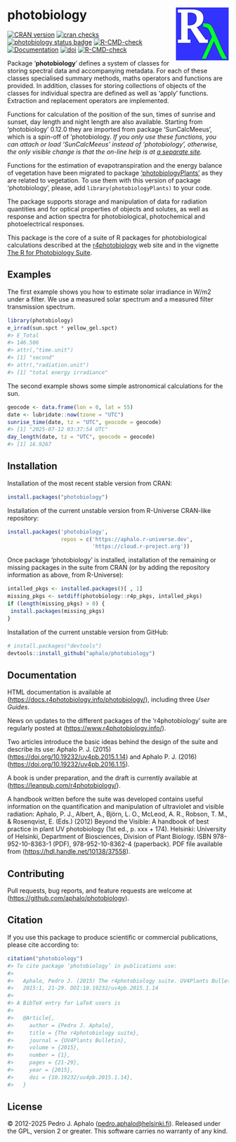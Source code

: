 
# photobiology <img src="man/figures/logo.png" align="right" width="120"/>

<!-- badges: start -->

[![CRAN
version](https://www.r-pkg.org/badges/version-last-release/photobiology)](https://cran.r-project.org/package=photobiology)
[![cran
checks](https://badges.cranchecks.info/worst/photobiology.svg)](https://cran.r-project.org/web/checks/check_results_photobiology.html)
[![photobiology status
badge](https://aphalo.r-universe.dev/badges/photobiology)](https://aphalo.r-universe.dev/photobiology)
[![R-CMD-check](https://github.com/aphalo/photobiology/workflows/R-CMD-check/badge.svg)](https://github.com/aphalo/photobiology/actions)
[![Documentation](https://img.shields.io/badge/documentation-photobiology-informational.svg)](https://docs.r4photobiology.info/photobiology/)
[![doi](https://img.shields.io/badge/doi-10.32614/CRAN.package.photobiology-blue.svg)](https://doi.org/10.32614/CRAN.package.photobiology)
[![R-CMD-check](https://github.com/aphalo/photobiology/actions/workflows/R-CMD-check.yaml/badge.svg)](https://github.com/aphalo/photobiology/actions/workflows/R-CMD-check.yaml)
<!-- badges: end -->

Package ‘**photobiology**’ defines a system of classes for storing
spectral data and accompanying metadata. For each of these classes
specialised summary methods, maths operators and functions are provided.
In addition, classes for storing collections of objects of the classes
for individual spectra are defined as well as ‘apply’ functions.
Extraction and replacement operators are implemented.

Functions for calculation of the position of the sun, times of sunrise
and sunset, day length and night length are also available. Starting
from ‘photobiology’ 0.12.0 they are imported from package
‘SunCalcMeeus’, which is a spin-off of ’photobiology. *If you only use
these functions, you can attach or load ‘SunCalcMeeus’ instead of
‘photobiology’, otherwise, the only visible change is that the on-line
help is at [a separate
site](https://docs.r4photobiology.info/SunCalcMeeus/).*

Functions for the estimation of evapotranspiration and the energy
balance of vegetation have been migrated to package
[‘photobiologyPlants’](https://docs.r4photobiology.info/photobiologyPlants/)
as they are related to vegetation. To use them with this version of
package ‘photobiology’, please, add `library(photobiologyPlants)` to
your code.

The package supports storage and manipulation of data for radiation
quantities and for optical properties of objects and solutes, as well as
response and action spectra for photobiological, photochemical and
photoelectrical responses.

This package is the core of a suite of R packages for photobiological
calculations described at the
[r4photobiology](https://www.r4photobiology.info) web site and in the
vignette [The R for Photobiology
Suite](https://docs.r4photobiology.info/photobiology/articles/userguide-0-r4p-introduction.html).

## Examples

The first example shows you how to estimate solar irradiance in W/m2
under a filter. We use a measured solar spectrum and a measured filter
transmission spectrum.

``` r
library(photobiology)
e_irrad(sun.spct * yellow_gel.spct)
#> E_Total 
#> 146.506 
#> attr(,"time.unit")
#> [1] "second"
#> attr(,"radiation.unit")
#> [1] "total energy irradiance"
```

The second example shows some simple astronomical calculations for the
sun.

``` r
geocode <- data.frame(lon = 0, lat = 55)
date <- lubridate::now(tzone = "UTC")
sunrise_time(date, tz = "UTC", geocode = geocode)
#> [1] "2025-07-12 03:37:54 UTC"
day_length(date, tz = "UTC", geocode = geocode)
#> [1] 16.9267
```

## Installation

Installation of the most recent stable version from CRAN:

``` r
install.packages("photobiology")
```

Installation of the current unstable version from R-Universe CRAN-like
repository:

``` r
install.packages('photobiology', 
                 repos = c('https://aphalo.r-universe.dev', 
                           'https://cloud.r-project.org'))
```

Once package ‘photobiology’ is installed, installation of the remaining
or missing packages in the suite from CRAN (or by adding the repository
information as above, from R-Universe):

``` r
intalled_pkgs <- installed.packages()[ , 1]
missing_pkgs <- setdiff(photobiology::r4p_pkgs, intalled_pkgs)
if (length(missing_pkgs) > 0) {
 install.packages(missing_pkgs)
}
```

Installation of the current unstable version from GitHub:

``` r
# install.packages("devtools")
devtools::install_github("aphalo/photobiology")
```

## Documentation

HTML documentation is available at
(<https://docs.r4photobiology.info/photobiology/>), including three
*User Guides*.

News on updates to the different packages of the ‘r4photobiology’ suite
are regularly posted at (<https://www.r4photobiology.info/>).

Two articles introduce the basic ideas behind the design of the suite
and describe its use: Aphalo P. J. (2015)
(<https://doi.org/10.19232/uv4pb.2015.1.14>) and Aphalo P. J. (2016)
(<https://doi.org/10.19232/uv4pb.2016.1.15>).

A book is under preparation, and the draft is currently available at
(<https://leanpub.com/r4photobiology/>).

A handbook written before the suite was developed contains useful
information on the quantification and manipulation of ultraviolet and
visible radiation: Aphalo, P. J., Albert, A., Björn, L. O., McLeod, A.
R., Robson, T. M., & Rosenqvist, E. (Eds.) (2012) Beyond the Visible: A
handbook of best practice in plant UV photobiology (1st ed., p. xxx +
174). Helsinki: University of Helsinki, Department of Biosciences,
Division of Plant Biology. ISBN 978-952-10-8363-1 (PDF),
978-952-10-8362-4 (paperback). PDF file available from
(<https://hdl.handle.net/10138/37558>).

## Contributing

Pull requests, bug reports, and feature requests are welcome at
(<https://github.com/aphalo/photobiology>).

## Citation

If you use this package to produce scientific or commercial
publications, please cite according to:

``` r
citation("photobiology")
#> To cite package ‘photobiology’ in publications use:
#> 
#>   Aphalo, Pedro J. (2015) The r4photobiology suite. UV4Plants Bulletin,
#>   2015:1, 21-29. DOI:10.19232/uv4pb.2015.1.14
#> 
#> A BibTeX entry for LaTeX users is
#> 
#>   @Article{,
#>     author = {Pedro J. Aphalo},
#>     title = {The r4photobiology suite},
#>     journal = {UV4Plants Bulletin},
#>     volume = {2015},
#>     number = {1},
#>     pages = {21-29},
#>     year = {2015},
#>     doi = {10.19232/uv4pb.2015.1.14},
#>   }
```

## License

© 2012-2025 Pedro J. Aphalo (<pedro.aphalo@helsinki.fi>). Released under
the GPL, version 2 or greater. This software carries no warranty of any
kind.
